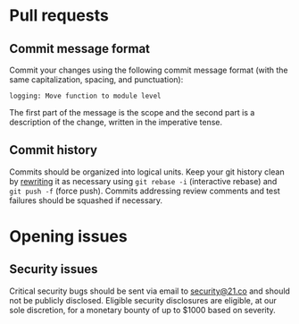 # Pull requests

## Commit message format

Commit your changes using the following commit message format (with the same
capitalization, spacing, and punctuation):

```
logging: Move function to module level
```

The first part of the message is the scope and the second part is a description
of the change, written in the imperative tense.

## Commit history

Commits should be organized into logical units. Keep your git history clean by
[rewriting](https://git-scm.com/book/en/v2/Git-Tools-Rewriting-History) it as
necessary using `git rebase -i` (interactive rebase) and `git push -f` (force
push). Commits addressing review comments and test failures should be squashed
if necessary.

# Opening issues

## Security issues

Critical security bugs should be sent via email to security@21.co and should not
be publicly disclosed. Eligible security disclosures are eligible, at our sole
discretion, for a monetary bounty of up to $1000 based on severity.
